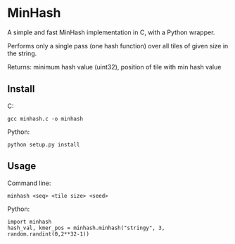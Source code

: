 MinHash
=======

A simple and fast MinHash implementation in C, with a Python wrapper.

Performs only a single pass (one hash function) over all tiles of given size in the string.

Returns: minimum hash value (uint32), position of tile with min hash value


Install
-------

C:

    gcc minhash.c -o minhash

Python:

    python setup.py install


Usage
-----

Command line:

    minhash <seq> <tile size> <seed>

Python:

    import minhash
    hash_val, kmer_pos = minhash.minhash("stringy", 3, random.randint(0,2**32-1))
